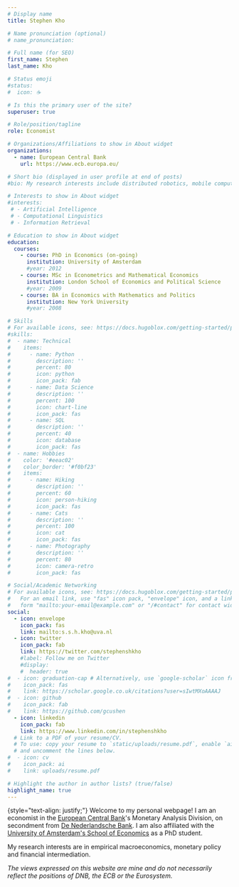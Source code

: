 ```yaml
---
# Display name
title: Stephen Kho

# Name pronunciation (optional)
# name_pronunciation: 

# Full name (for SEO)
first_name: Stephen
last_name: Kho

# Status emoji
#status:
#  icon: ☕️

# Is this the primary user of the site?
superuser: true

# Role/position/tagline
role: Economist

# Organizations/Affiliations to show in About widget
organizations:
  - name: European Central Bank
    url: https://www.ecb.europa.eu/

# Short bio (displayed in user profile at end of posts)
#bio: My research interests include distributed robotics, mobile computing and programmable matter.

# Interests to show in About widget
#interests:
 # - Artificial Intelligence
 # - Computational Linguistics
 # - Information Retrieval

# Education to show in About widget
education:
  courses:
    - course: PhD in Economics (on-going)
      institution: University of Amsterdam
      #year: 2012
    - course: MSc in Econometrics and Mathematical Economics
      institution: London School of Economics and Political Science
      #year: 2009
    - course: BA in Economics with Mathematics and Politics
      institution: New York University
      #year: 2008

# Skills
# For available icons, see: https://docs.hugoblox.com/getting-started/page-builder/#icons
#skills:
#  - name: Technical
#    items:
#      - name: Python
#        description: ''
#        percent: 80
#        icon: python
#        icon_pack: fab
#      - name: Data Science
#        description: ''
#        percent: 100
#        icon: chart-line
#        icon_pack: fas
#      - name: SQL
#        description: ''
#        percent: 40
#        icon: database
#        icon_pack: fas
#  - name: Hobbies
#    color: '#eeac02'
#    color_border: '#f0bf23'
#    items:
#      - name: Hiking
#        description: ''
#        percent: 60
#        icon: person-hiking
#        icon_pack: fas
#      - name: Cats
#        description: ''
#        percent: 100
#        icon: cat
#        icon_pack: fas
#      - name: Photography
#        description: ''
#        percent: 80
#        icon: camera-retro
#        icon_pack: fas

# Social/Academic Networking
# For available icons, see: https://docs.hugoblox.com/getting-started/page-builder/#icons
#   For an email link, use "fas" icon pack, "envelope" icon, and a link in the
#   form "mailto:your-email@example.com" or "/#contact" for contact widget.
social:
  - icon: envelope
    icon_pack: fas
    link: mailto:s.s.h.kho@uva.nl
  - icon: twitter
    icon_pack: fab
    link: https://twitter.com/stephenshkho
    #label: Follow me on Twitter
    #display:
    #  header: true
#  - icon: graduation-cap # Alternatively, use `google-scholar` icon from `ai` icon pack
#    icon_pack: fas
#    link: https://scholar.google.co.uk/citations?user=sIwtMXoAAAAJ
#  - icon: github
#    icon_pack: fab
#    link: https://github.com/gcushen
  - icon: linkedin
    icon_pack: fab
    link: https://www.linkedin.com/in/stephenshkho
  # Link to a PDF of your resume/CV.
  # To use: copy your resume to `static/uploads/resume.pdf`, enable `ai` icons in `params.yaml`,
  # and uncomment the lines below.
#  - icon: cv
#    icon_pack: ai
#    link: uploads/resume.pdf

# Highlight the author in author lists? (true/false)
highlight_name: true
---
```

{style="text-align: justify;"}
Welcome to my personal webpage! I am an economist in the [European Central Bank](https://www.ecb.europa.eu/)'s Monetary Analysis Division, on secondment from [De Nederlandsche Bank](https://www.dnb.nl/en/). I am also affiliated with the [University of Amsterdam's School of Economics](https://ase.uva.nl/) as a PhD student. 

My research interests are in empirical macroeconomics, monetary policy and financial intermediation.

*The views expressed on this website are mine and do not necessarily reflect the positions of DNB, the ECB or the Eurosystem.* 


